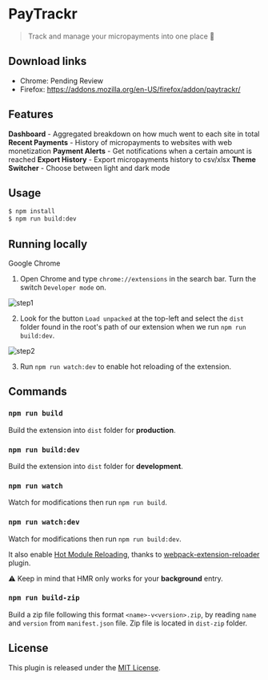 # PayTrackr

> Track and manage your micropayments into one place 🎉

## Download links

- Chrome: Pending Review
- Firefox: https://addons.mozilla.org/en-US/firefox/addon/paytrackr/

## Features

**Dashboard** - Aggregated breakdown on how much went to each site in total
**Recent Payments** - History of micropayments to websites with web monetization
**Payment Alerts** - Get notifications when a certain amount is reached
**Export History** - Export micropayments history to csv/xlsx
**Theme Switcher** - Choose between light and dark mode

## Usage

```bash
$ npm install
$ npm run build:dev
```

## Running locally

Google Chrome

1. Open Chrome and type `chrome://extensions` in the search bar. Turn the switch `Developer mode` on.

![step1](https://i.imgur.com/oErOjET.png)

2. Look for the button `Load unpacked` at the top-left and select the `dist` folder found in the root's path of our extension when we run `npm run build:dev`.

![step2](https://i.imgur.com/mPlfKxK.png)

3. Run `npm run watch:dev` to enable hot reloading of the extension.

## Commands

### `npm run build`

Build the extension into `dist` folder for **production**.

### `npm run build:dev`

Build the extension into `dist` folder for **development**.

### `npm run watch`

Watch for modifications then run `npm run build`.

### `npm run watch:dev`

Watch for modifications then run `npm run build:dev`.

It also enable [Hot Module Reloading](https://webpack.js.org/concepts/hot-module-replacement), thanks to [webpack-extension-reloader](https://github.com/rubenspgcavalcante/webpack-extension-reloader) plugin.

:warning: Keep in mind that HMR only works for your **background** entry.

### `npm run build-zip`

Build a zip file following this format `<name>-v<version>.zip`, by reading `name` and `version` from `manifest.json` file.
Zip file is located in `dist-zip` folder.

## License

This plugin is released under the [MIT License](LICENSE.md).
